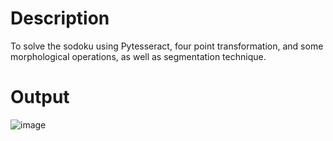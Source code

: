 # Description
To solve the sodoku using Pytesseract, four point transformation, and some morphological operations, as well as segmentation technique.

# Output
![image](https://user-images.githubusercontent.com/49195906/162360251-2feb68b9-db42-4a6a-9121-f2caaef8c33a.png)
